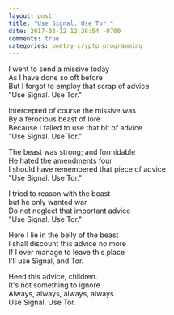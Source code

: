 ```yaml
---
layout: post
title: "Use Signal. Use Tor."
date: 2017-03-12 12:36:54 -0700
comments: true
categories: poetry crypto programming
---
```


I went to send a missive today<br>
As I have done so oft before<br>
But I forgot to employ that scrap of advice<br>
"Use Signal. Use Tor."



Intercepted of course the missive was<br>
By a ferocious beast of lore<br>
Because I failed to use that bit of advice<br>
"Use Signal. Use Tor."



The beast was strong; and formidable<br>
He hated the amendments four<br>
I should have remembered that piece of advice<br>
"Use Signal. Use Tor."


I tried to reason with the beast<br>
but he only wanted war<br>
Do not neglect that important advice<br>
"Use Signal. Use Tor."




Here I lie in the belly of the beast<br>
I shall discount this advice no more<br>
If I ever manage to leave this place<br>
I'll use Signal, and Tor.




Heed this advice, children.<br>
It's not something to ignore<br>
Always, always, always, always<br>
Use Signal. Use Tor.
